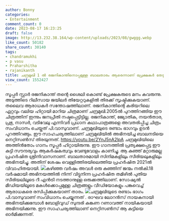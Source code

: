 ```yaml
---
author: Bonny
categories:
- Entertainment
comment_count: 0
date: 2023-08-17 16:23:25
draft: false
image: http://13.232.38.164/wp-content/uploads/2023/08/gwggg.webp
like_count: 50182
share_count: 30140
tags:
- chandramukhi
- p vasu
- Praharshitha
- rajanikanth
title: ചന്ദ്രമുഖി 1 ൽ രജനികാന്തിനൊപ്പമുള്ള ബാലതാരം ആരെന്നാണ് പ്രേക്ഷകർ തേടുന്നത്
view_count: 1552427
---
```


സൂപ്പർ സ്റ്റാർ രജനികാന്ത് തന്റെ ശൈലി കൊണ്ട് പ്രേക്ഷകരുടെ മനം കവരുന്നു. അടുത്തിടെ റിലീസായ ജയിലർ തിയേറ്ററുകളിൽ തിരക്ക് സൃഷ്ടിക്കുകയാണ്. തലൈവ ആരാധകർ സന്തോഷത്തിലാണ്. രജനികാന്തിന്റെ കരിയറിലെ ഏറ്റവും വലിയ ഹിറ്റായി മാറിയ ചിത്രമാണ് ചന്ദ്രമുഖി.2005ൽ പുറത്തിറങ്ങിയ ഈ ചിത്രത്തിന് ഇന്നും ജനപ്രീതി നഷ്ടപ്പെട്ടിട്ടില്ല. [](http://13.232.38.164/wp-content/uploads/2023/08/gegeggggg.jpg)രജനികാന്ത്, ജ്യോതിക, നയൻതാര, പ്രഭു, നാസർ, വടിവേലു എന്നിവർ പ്രധാന കഥാപാത്രങ്ങളെ അവതരിപ്പിച്ച ചിത്രം സംവിധാനം ചെയ്തത് പി.വാസുവാണ്. ചന്ദ്രമുഖിയുടെ രണ്ടാം ഭാഗവും ഉടൻ പുറത്തിറങ്ങും. ഈ സാഹചര്യത്തിലാണ് ചന്ദ്രമുഖിയിൽ അഭിനയിച്ച ബാലനടിയെ നെറ്റിസൺസ് തിരയുന്നത്. https://youtu.be/2YnJ5nA2lpA ചന്ദ്രമുഖിയിലെ അത്തിൻതോം ഗാനം സൂപ്പർ ഹിറ്റായിരുന്നു. ഈ ഗാനത്തിൽ പ്രത്യക്ഷപ്പെട്ട ഈ കുട്ടി സൗന്ദര്യവും ആകർഷകത്വവും വേണ്ടുവോളം കാണിച്ചു. ആ കുഞ്ഞ് മറ്റാരുമല്ല പ്രഹർഷിത ശ്രീനിവാസനാണ്. ബാലതാരമായി സിനിമകളിലും സീരിയലുകളിലും അഭിനയിച്ചു. അതിന് ശേഷം വെള്ളിത്തിരയിലെത്തിയ പ്രഹർഷിത 2021ൽ വിവാഹിതയായി. [![](http://13.232.38.164/wp-content/uploads/2023/08/gwggg.webp)](http://13.232.38.164/wp-content/uploads/2023/08/gwggg.webp)കഴിഞ്ഞ വർഷം അവൾ ഒരു കുഞ്ഞിന് ജന്മം നൽകി.18 വർഷമായി അഭിനയത്തിൽ നിന്ന് വിട്ടുനിന്ന പ്രഹർഷിത തമിഴിൽ പുതിയ സീരിയലിലൂടെ റീ എൻട്രി നടത്താനുള്ള ഒരുക്കത്തിലാണ്. സോഷ്യൽ മീഡിയയിലൂടെ മകൾക്കൊപ്പമുള്ള ചിത്രങ്ങളും വീഡിയോകളും പങ്കുവെച്ച് ആരാധകരെ രസിപ്പിക്കുകയാണ് താരം. [![](http://13.232.38.164/wp-content/uploads/2023/08/w3.webp)](http://13.232.38.164/wp-content/uploads/2023/08/w3.webp)ചന്ദ്രമുഖിയുടെ രണ്ടാം ഭാഗം പി.വാസുവാണ് സംവിധാനം ചെയ്യുന്നത് . രാഘവ ലോറൻസ് നായകനായി അഭിനയിക്കുമ്പോൾ ബോളിവുഡ് സുന്ദരി കങ്കണ റണാവത്ത് നായികയായി അഭിനയിക്കുന്നു. ഈ സാഹചര്യത്തിലാണ് നെറ്റിസൺസ് ആ കുട്ടിയെ ഓർമിക്കുന്നത്.